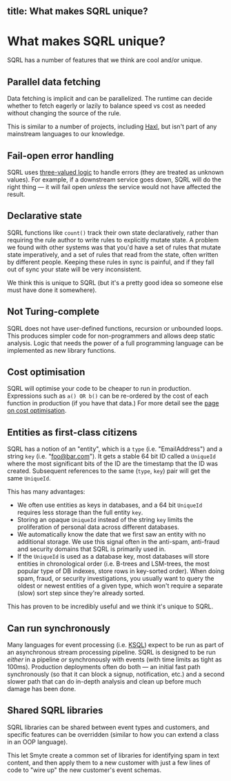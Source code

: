 title: What makes SQRL unique?
----
# What makes SQRL unique?

SQRL has a number of features that we think are cool and/or unique.

## Parallel data fetching

Data fetching is implicit and can be parallelized. The runtime can decide whether to fetch eagerly or lazily to balance speed vs cost as needed without changing the source of the rule.

This is similar to a number of projects, including [Haxl](https://github.com/facebook/Haxl), but isn't part of any mainstream languages to our knowledge.

## Fail-open error handling

SQRL uses [three-valued logic](https://en.wikipedia.org/wiki/Three-valued_logic) to handle errors (they are treated as unknown values). For example, if a downstream service goes down, SQRL will do the right thing — it will fail open _unless_ the service would not have affected the result.

## Declarative state

SQRL functions like `count()` track their own state declaratively, rather than requiring the rule author to write rules to explicitly mutate state. A problem we found with other systems was that you'd have a set of rules that mutate state imperatively, and a set of rules that read from the state, often written by different people. Keeping these rules in sync is painful, and if they fall out of sync your state will be very inconsistent.

We think this is unique to SQRL (but it's a pretty good idea so someone else must have done it somewhere).

## Not Turing-complete

SQRL does not have user-defined functions, recursion or unbounded loops. This produces simpler code for non-programmers and allows deep static analysis. Logic that needs the power of a full programming language can be implemented as new library functions.

## Cost optimisation

SQRL will optimise your code to be cheaper to run in production. Expressions such as `a() OR b()` can be re-ordered by the cost of each function in production (if you have that data.) For more detail see the [page on cost optimisation](language/cost.html).

## Entities as first-class citizens

SQRL has a notion of an "entity", which is a `type` (i.e. "EmailAddress") and a string `key` (i.e. "foo@bar.com"). It gets a stable 64 bit ID called a `UniqueId` where the most significant bits of the ID are the timestamp that the ID was created. Subsequent references to the same (`type`, `key`) pair will get the same `UniqueId`.

This has many advantages:
* We often use entities as keys in databases, and a 64 bit `UniqueId` requires less storage than the full entity `key`.
* Storing an opaque `UniqueId` instead of the string `key` limits the proliferation of personal data across different databases.
* We automatically know the date that we first saw an entity with no additional storage. We use this signal often in the anti-spam, anti-fraud and security domains that SQRL is primarily used in.
* If the `UniqueId` is used as a database key, most databases will store entities in chronological order (i.e. B-trees and LSM-trees, the most popular type of DB indexes, store rows in key-sorted order). When doing spam, fraud, or security investigations, you usually want to query the oldest or newest entities of a given type, which won't require a separate (slow) sort step since they're already sorted.

This has proven to be incredibly useful and we think it's unique to SQRL.

## Can run synchronously

Many languages for event processing (i.e. [KSQL](https://www.confluent.io/product/ksql/)) expect to be run as part of an asynchronous stream processing pipeline. SQRL is designed to be run _either_ in a pipeline _or_ synchronously with events (with time limits as tight as 100ms). Production deployments often do both — an initial fast path synchronously (so that it can block a signup, notification, etc.) and a second slower path that can do in-depth analysis and clean up before much damage has been done.

## Shared SQRL libraries

SQRL libraries can be shared between event types and customers, and specific features can be overridden (similar to how you can extend a class in an OOP language).

This let Smyte create a common set of libraries for identifying spam in text content, and then apply them to a new customer with just a few lines of code to "wire up" the new customer's event schemas.